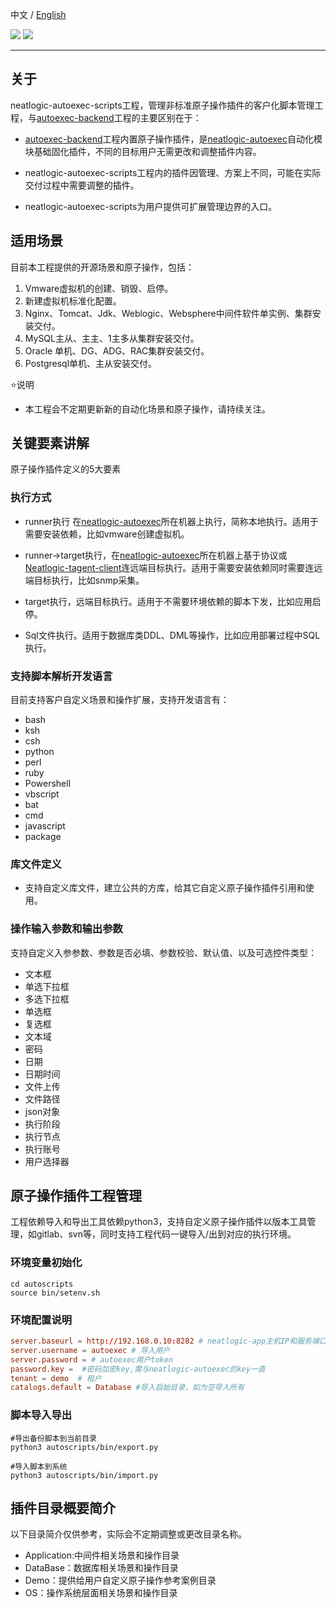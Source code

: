 中文 / [English](README.en.md)
<p align="left">
    <a href="https://opensource.org/licenses/Apache-2.0" alt="License">
        <img src="https://img.shields.io/badge/License-Apache%202.0-blue.svg" /></a>
<a target="_blank" href="https://join.slack.com/t/neatlogichome/shared_invite/zt-1w037axf8-r_i2y4pPQ1Z8FxOkAbb64w">
<img src="https://img.shields.io/badge/Slack-Neatlogic-orange" /></a>
</p>

---

## 关于
neatlogic-autoexec-scripts工程，管理非标准原子操作插件的客户化脚本管理工程，与<a href="../../../autoexec-backend">autoexec-backend</a>工程的主要区别在于：
* <a href="../../../autoexec-backend">autoexec-backend</a>工程内置原子操作插件，是<a href="../../../neatlogic-autoexec">neatlogic-autoexec</a>自动化模块基础固化插件，不同的目标用户无需更改和调整插件内容。

* neatlogic-autoexec-scripts工程内的插件因管理、方案上不同，可能在实际交付过程中需要调整的插件。

* neatlogic-autoexec-scripts为用户提供可扩展管理边界的入口。

## 适用场景 
目前本工程提供的开源场景和原子操作，包括：
<ol>
  <li>Vmware虚拟机的创建、销毁、启停。</li>
  <li>新建虚拟机标准化配置。</li>
  <li>Nginx、Tomcat、Jdk、Weblogic、Websphere中间件软件单实例、集群安装交付。</li>
  <li>MySQL主从、主主、1主多从集群安装交付。</li>
  <li>Oracle 单机、DG、ADG、RAC集群安装交付。</li>
  <li>Postgresql单机、主从安装交付。</li>
</ol>

⭐️说明
* 本工程会不定期更新新的自动化场景和原子操作，请持续关注。

## 关键要素讲解
原子操作插件定义的5大要素
### 执行方式
* runner执行
 在<a href="../../../neatlogic-autoexec">neatlogic-autoexec</a>所在机器上执行，简称本地执行。适用于需要安装依赖，比如vmware创建虚拟机。
 
* runner->target执行，在<a href="../../../neatlogic-autoexec">neatlogic-autoexec</a>所在机器上基于协议或<a href="../../../neatlogic-tagent-client">Neatlogic-tagent-client</a>连远端目标执行。适用于需要安装依赖同时需要连远端目标执行，比如snmp采集。

* target执行，远端目标执行。适用于不需要环境依赖的脚本下发，比如应用启停。

* Sql文件执行。适用于数据库类DDL、DML等操作，比如应用部署过程中SQL执行。

### 支持脚本解析开发语言
目前支持客户自定义场景和操作扩展，支持开发语言有：
<ul>
  <li>bash</li>
  <li>ksh</li>
  <li>csh</li>
  <li>python</li>
  <li>perl</li>
  <li>ruby</li>
  <li>Powershell</li>
  <li>vbscript</li>
  <li>bat</li>
  <li>cmd</li>
  <li>javascript</li>
  <li>package</li>
</ul>

### 库文件定义
* 支持自定义库文件，建立公共的方库，给其它自定义原子操作插件引用和使用。

### 操作输入参数和输出参数 

支持自定义入参参数、参数是否必填、参数校验、默认值、以及可选控件类型：
<ul>
  <li>文本框</li>
  <li>单选下拉框</li>
  <li>多选下拉框</li>
  <li>单选框</li>
  <li>复选框</li>
  <li>文本域</li>
  <li>密码</li>
  <li>日期</li>
  <li>日期时间</li>
  <li>文件上传</li>
  <li>文件路径</li>
  <li>json对象</li>
  <!-- 自动化特有参数控件 -->
  <li>执行阶段</li>
  <li>执行节点</li>
  <li>执行账号</li>
  <li>用户选择器</li>
</ul>

## 原子操作插件工程管理

工程依赖导入和导出工具依赖python3，支持自定义原子操作插件以版本工具管理，如gitlab、svn等，同时支持工程代码一键导入/出到对应的执行环境。

### 环境变量初始化
```
cd autoscripts
source bin/setenv.sh
```

### 环境配置说明
```conf
server.baseurl = http://192.168.0.10:8282 # neatlogic-app主机IP和服务端口
server.username = autoexec # 导入用户
server.password = # autoexec用户token
password.key =  #密码加密key,需与neatlogic-autoexec的key一直
tenant = demo  # 租户
catalogs.default = Database #导入启始目录，如为空导入所有
```

### 脚本导入导出
```
#导出备份脚本到当前目录
python3 autoscripts/bin/export.py

#导入脚本到系统
python3 autoscripts/bin/import.py
```

## 插件目录概要简介
以下目录简介仅供参考，实际会不定期调整或更改目录名称。
<ul>
  <li>Application:中间件相关场景和操作目录</li>
  <li>DataBase：数据库相关场景和操作目录</li>
  <li>Demo：提供给用户自定义原子操作参考案例目录</li>
  <li>OS：操作系统层面相关场景和操作目录</li>
</ul>
